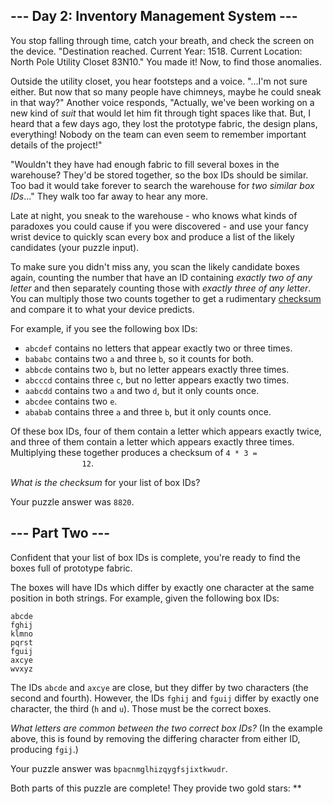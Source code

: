 <main>
    <article class="day-desc"><h2>--- Day 2: Inventory Management System ---</h2>
        <p>You stop falling through time, catch your breath, and check the screen on the device. "Destination reached.
            Current Year: 1518. Current Location: North Pole Utility Closet 83N10." You made it! Now, to find those
            anomalies.</p>
        <p>Outside the utility closet, you hear footsteps and a voice. "...I'm not sure either. But now that <span
            title="This is, in fact, roughly when chimneys became common in houses.">so many people have chimneys</span>,
            maybe he could sneak in that way?" Another voice responds, "Actually, we've been working on a new kind of
            <em>suit</em> that would let him fit through tight spaces like that. But, I heard that a few days ago, they
            lost the prototype fabric, the design plans, everything! Nobody on the team can even seem to remember
            important details of the project!"</p>
        <p>"Wouldn't they have had enough fabric to fill several boxes in the warehouse? They'd be stored together, so
            the box IDs should be similar. Too bad it would take forever to search the warehouse for <em>two similar box
                IDs</em>..." They walk too far away to hear any more.</p>
        <p>Late at night, you sneak to the warehouse - who knows what kinds of paradoxes you could cause if you were
            discovered - and use your fancy wrist device to quickly scan every box and produce a list of the likely
            candidates (your puzzle input).</p>
        <p>To make sure you didn't miss any, you scan the likely candidate boxes again, counting the number that have an
            ID containing <em>exactly two of any letter</em> and then separately counting those with <em>exactly three
                of any letter</em>. You can multiply those two counts together to get a rudimentary <a
                href="https://en.wikipedia.org/wiki/Checksum">checksum</a> and compare it to what your device predicts.
        </p>
        <p>For example, if you see the following box IDs:</p>
        <ul>
            <li><code>abcdef</code> contains no letters that appear exactly two or three times.</li>
            <li><code>bababc</code> contains two <code>a</code> and three <code>b</code>, so it counts for both.</li>
            <li><code>abbcde</code> contains two <code>b</code>, but no letter appears exactly three times.</li>
            <li><code>abcccd</code> contains three <code>c</code>, but no letter appears exactly two times.</li>
            <li><code>aabcdd</code> contains two <code>a</code> and two <code>d</code>, but it only counts once.</li>
            <li><code>abcdee</code> contains two <code>e</code>.</li>
            <li><code>ababab</code> contains three <code>a</code> and three <code>b</code>, but it only counts once.
            </li>
        </ul>
        <p>Of these box IDs, four of them contain a letter which appears exactly twice, and three of them contain a
            letter which appears exactly three times. Multiplying these together produces a checksum of <code>4 * 3 =
                12</code>.</p>
        <p><em>What is the checksum</em> for your list of box IDs?</p>
    </article>
    <p>Your puzzle answer was <code>8820</code>.</p>
    <article class="day-desc"><h2 id="part2">--- Part Two ---</h2>
        <p>Confident that your list of box IDs is complete, you're ready to find the boxes full of prototype fabric.</p>
        <p>The boxes will have IDs which differ by exactly one character at the same position in both strings. For
            example, given the following box IDs:</p>
        <pre><code>abcde
fghij
klmno
pqrst
fguij
axcye
wvxyz
</code></pre>
        <p>The IDs <code>abcde</code> and <code>axcye</code> are close, but they differ by two characters (the second
            and fourth). However, the IDs <code>fghij</code> and <code>fguij</code> differ by exactly one character, the
            third (<code>h</code> and <code>u</code>). Those must be the correct boxes.</p>
        <p><em>What letters are common between the two correct box IDs?</em> (In the example above, this is found by
            removing the differing character from either ID, producing <code>fgij</code>.)</p>
    </article>
    <p>Your puzzle answer was <code>bpacnmglhizqygfsjixtkwudr</code>.</p>
    <p class="day-success">Both parts of this puzzle are complete! They provide two gold stars: **</p>
</main>
